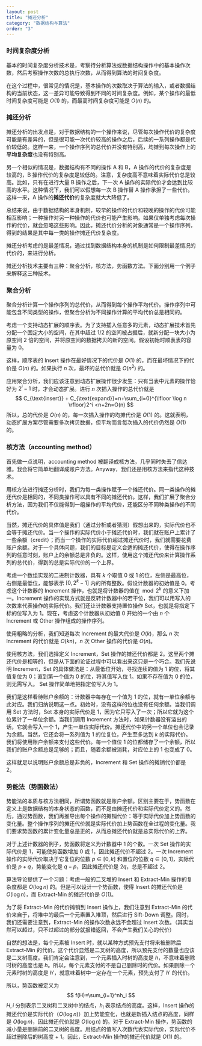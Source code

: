 ```yaml
---
layout: post
title: "摊还分析"
category: "数据结构与算法"
order: "3"
---
```


### 时间复杂度分析

基本的时间复杂度分析技术是，考察待分析算法或数据结构操作中的基本操作次数，然后考察操作次数的总执行次数，从而得到算法的时间复杂度。

在这个过程中，很常见的情况是，基本操作的次数取决于算法的输入，或者数据结构的当前状态，这一差异可能导致得到不同的时间复杂度。例如，某个操作的最低时间复杂度可能是 $O(1)$ 的，而最高时间复杂度可能是 $O(n)$ 的。

### 摊还分析

摊还分析的出发点是，对于数据结构的一个操作来说，尽管每次操作代价的复杂度可能是有差异的，但是很可能一次代价较高的操作之后，后续的一系列操作都是代价较低的。这样一来，一个操作序列的总代价并没有特别高，均摊到每次操作上的**平均复杂度**也没有特别高。

另一个相似的情况是，数据结构有不同的操作 A 和 B，A 操作的代价的复杂度是较高的，B 操作代价的复杂度是较低的。注意，复杂度高不意味着实际代价总是较高。比如，只有在进行大量 B 操作之后，下一次 A 操作的实际代价才会达到比较高的水平。这种情况下，我们可以假想每一次 B 操作替 A 操作承担了一些代价。这样一来，A 操作的**摊还代价**的复杂度就大大降低了。

总结来说，由于数据结构的本身机制，较早的操作的代价和较晚的操作的代价可能相互影响；一种操作对另一种操作的代价也可能产生影响。如果仅单独考虑每次操作的代价，就会忽略这些影响。因此，摊还代价分析的对象通常是一个操作序列，得到的结果是其中每一类的操作摊还代价复杂度。

摊还分析考虑的是最差情况，通过找到数据结构本身的机制是如何限制最差情况的代价的，来进行分析。

摊还分析技术主要有三种：聚合分析，核方法，势函数方法。下面分别用一个例子来解释这三种技术。

### 聚合分析

聚合分析计算一个操作序列的总代价，从而得到每个操作平均代价。操作序列中可能包含不同类型的操作，但聚合分析为不同操作计算的平均代价总是相同的。

考虑一个支持动态扩展的顺序表。为了支持插入任意多的元素，动态扩展技术首先分配一个固定大小的空间，在其中超过 1/2 的空间被占据后，就新分配一块大小为原空间 2 倍的空间，并将原空间的数据拷贝的新的空间。假设初始时顺表表的容量为 0。

这样，顺序表的 Insert 操作在最好情况下的代价是 $O(1)$ 的，而在最坏情况下的代价是 $O(n)$ 的。如果执行 $n$ 次，最坏的总代价就是 $O(n^2)$ 的。

应用聚合分析，我们应该注意到动态扩展操作很少发生：只有当表中元素的操作恰好为 $2^i-1$ 时，才会动态扩展。进行 $n$ 次插入操作的总代价就是
$$
C_{\text{insert}} + C_{\text{expand}}=n+\sum_{i=0}^{\lfloor \log n \rfloor}2^i <n+2n=O(n)
$$
所以，总的代价是 $O(n)$ 的，每一次插入操作的均摊代价是 $O(1)$ 的。这就表明，动态扩展方案尽管需要多次拷贝数据，但平均而言每次插入的代价仍然是 $O(1)$ 的。

### 核方法（accounting method）

首先做一点说明，accounting method 被翻译成核方法，几乎同时失去了信达雅。我会将它简单地翻译成账户方法。Anyway，我们还是用核方法来指代这种技术。

用核方法进行摊还分析时，我们为每一类操作赋予一个摊还代价。同一类操作的摊还代价是相同的，不同类操作可以具有不同的摊还代价。这样，我们扩展了聚合分析方法，因为我们不仅能得到一组操作的平均代价，还能区分不同种类操作的不同代价。

当然，摊还代价的具体值是我们（通过分析或者猜测）假想出来的，实际代价也不会等于摊还代价。当一个操作的实际代价小于摊还代价时，我们就在账户上累计了一些余额（credit）；而当一个操作的实际代价超过摊还代价时，我们就需要花费账户余额。对于一个具体问题，我们的目标是定义合适的摊还代价，使得在操作序列的任意时刻，账户上的余额总是非负的。这样，使用这个摊还代价来计算操作系列的总代价，得到的总是实际代价的一个上界。

考虑一个数组实现的二进制计数器，具有 $k$ 个取值 0 或 1 的位，左侧是最高位，右侧是最低位，能够表示 $[0, 2^k-1]$ 内的所有整数。假设计数器的初始值是 0。考虑这个计数器的 Increment 操作，也就是将计数器的值在 $\bmod 2^k$ 的意义下加一。Increment 操作的实现方式就是反转计数器中的若干位，我们可以用写入的次数来代表操作的实际代价。我们还让计数器支持置位操作 Set，也就是将指定下标的位写入为 1。现在，考虑这个计数器从初始值 0 开始的一个由 $n$ 个 Increment 或 Other 操作组成的操作序列。

使用粗略的分析，我们知道每次 Increment 的最大代价是 $O(k)$，那么 $n$ 次 Increment 的代价就是 $O(kn)$，$n$ 次 Other 操作的代价是 $O(n)$。

使用核方法，我们选择定义 Increment，Set 操作的摊还代价都是 2。这里两个摊还代价是相等的，但是从下面的论证过程中可以看出来这只是一个巧合。我们先说明 Increment，Set 的具体做法是：从最低位开始，寻找连续的值为 1 的位，将其值复位为 0；直到第一个值为 0 的位，将其值写入位 1。如果不存在值为 0 的位，则无需写入。 Set 操作简单地把指定位写入为 1。

我们是这样看待账户余额的：计数器中每存在一个值为 1 的位，就有一单位余额与此对应。我们归纳说明这一点。初始时，没有这样的位也没有任何余额。当我们调用 Set 方法时，Set 本身的实际代价是 1，因为它只写入了一次；所以它就为这个位累计了一单位余额。当我们调用 Increment 方法时，如果计数器没有溢出的话，它就会写入一个 1，产生一单位实际代价。摊还代价中的另一个单位也会记录为余额。当然，它还会将一系列值为 1 的位复位，产生至多达到 $k$ 的实际代价。我们将使用账户余额来支付这些代价。每一个值位 1 的位都储存了一个余额，所以我们的账户余额总是足够的；而且，随着余额被消耗，对应位上的 1 也变成了 0。

这样就足以说明账户余额总是非负的，Increment 和 Set 操作的摊销代价都是 2。

### 势能法（势函数法）

势能法的本质与核方法相同，所谓势函数就是账户余额。区别主要在于，势函数在定义上是数据结构的本身状态的函数，而不是由摊还代价和实际代价定义的。然后，通过势函数，我们再推导出每个操作的摊销代价：等于实际代价加上势函数的变化量。整个操作序列的摊还代价就是实际代价加上势函数在全过程的变化量。我们要求势函数的累计变化量总是正的，从而总摊还代价就是总实际代价的上界。

对于上述计数器的例子，势函数将定义为计数器中 1 的个数。一次 Set 操作的实际代价是 1，可能使势函数增加 0 或 1，因此摊还代价不超过 2。一次 Increment 操作的实际代价取决于它复位的位数 $p\in[0, k]$ 和置位的位数 $q\in [0, 1]$，实际代价是 $p+q$，势能变化是 $q-p$，因此摊还代价是 $2q$，总是不超过 2。

算法导论提供了一个习题：考虑一般的二叉堆的 Insert 和 Extract-Min 操作的复杂度都是 $O(\log n)$ 的。但是可以设计一个势函数，使得 Insert 的摊还代价是 $O(\log n)$，而 Extract-Min 的摊还代价是 $O(1)$。

为了将 Extract-Min 的代价摊销到 Insert 操作上，我们注意到 Extract-Min 的代价来自于，将堆中的最后一个元素置入堆顶，然后进行 Sift-Down 调整。同时，我们还需要注意到，Extract-Min 的操作次数永远不会超过 Insert 次数。（其实当然可以超过，只不过超过的部分就报错返回，不会产生我们关心的代价） 

自然的想法是，每个元素被 Insert 时，就以某种方式预先支付将来被删除后 Extract-Min 的代价。这个代价显然是二叉树的高度，所以预先支付的数量也应该是二叉树高度。我们肯定会注意到，一个元素插入时树的高度是 $h$，不意味着删除时树的高度也是 $h$。所以，每个元素支付的不是自己删除时的代价。如果删除一个元素时树的高度是 $h'$，就意味着树中一定存在一个元素，预先支付了 $h'$ 的代价。

所以，势函数被定义为 
$$
f(H)=\sum_{i=1}^nh_i
$$
$H, i$ 分别表示二叉树和二叉树中的结点，$h_i$ 表示结点的高度。这样，Insert 操作的摊还代价是实际代价（$O(\log n)$）加上势能变化，也就是新插入结点的高度，同样是 $O(\log n)$，因此摊还代价就是 $O(\log n)$ 的。对于 Extract-Min 操作，势函数的减小量是删除前的二叉树的高度。用结点的值写入次数代表实际代价，实际代价不超过删除后的树高度 + 1。因此，Extract-Min 操作的摊还代价就是 $O(1)$ 的。